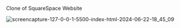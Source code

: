 Clone of SquareSpace Website

![screencapture-127-0-0-1-5500-index-html-2024-06-22-18_45_09](https://github.com/ib-inu/SquareSpace-Clone/assets/162890704/e849f51c-9b2d-4e41-9839-f5d0c5537c5e)
